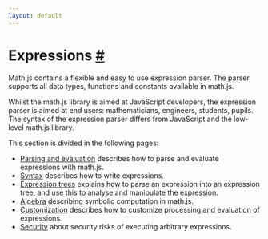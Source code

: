```yaml
---
layout: default
---
```


<h1 id="expressions">Expressions <a href="#expressions" title="Permalink">#</a></h1>

Math.js contains a flexible and easy to use expression parser.
The parser supports all data types, functions and constants available in math.js.

Whilst the math.js library is aimed at JavaScript developers, the expression
parser is aimed at end users: mathematicians, engineers, students, pupils.
The syntax of the expression parser differs from JavaScript and the low-level
math.js library.

This section is divided in the following pages:

- [Parsing and evaluation](parsing.html) describes how to parse and
  evaluate expressions with math.js.
- [Syntax](syntax.html) describes how to write expressions.
- [Expression trees](expression_trees.html) explains how to parse an expression into an
  expression tree, and use this to analyse and manipulate the expression.
- [Algebra](algebra.html) describing symbolic computation in math.js.
- [Customization](customization.html) describes how to customize processing and
  evaluation of expressions.
- [Security](security.html) about security risks of executing arbitrary expressions.
